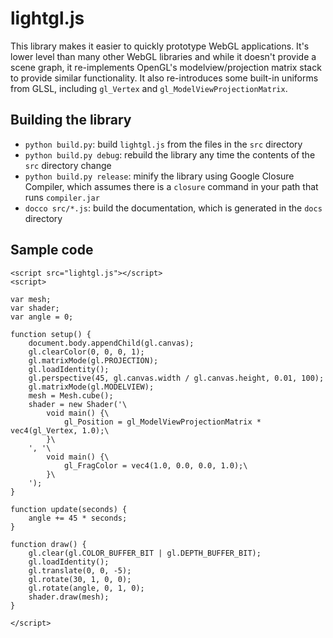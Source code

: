 # lightgl.js

This library makes it easier to quickly prototype WebGL applications. It's lower level than many other WebGL libraries and while it doesn't provide a scene graph, it re-implements OpenGL's modelview/projection matrix stack to provide similar functionality. It also re-introduces some built-in uniforms from GLSL, including `gl_Vertex` and `gl_ModelViewProjectionMatrix`.

## Building the library

* `python build.py`: build `lightgl.js` from the files in the `src` directory
* `python build.py debug`: rebuild the library any time the contents of the `src` directory change
* `python build.py release`: minify the library using Google Closure Compiler, which assumes there is a `closure` command in your path that runs `compiler.jar`
* `docco src/*.js`: build the documentation, which is generated in the `docs` directory

## Sample code

    <script src="lightgl.js"></script>
    <script>

    var mesh;
    var shader;
    var angle = 0;

    function setup() {
        document.body.appendChild(gl.canvas);
        gl.clearColor(0, 0, 0, 1);
        gl.matrixMode(gl.PROJECTION);
        gl.loadIdentity();
        gl.perspective(45, gl.canvas.width / gl.canvas.height, 0.01, 100);
        gl.matrixMode(gl.MODELVIEW);
        mesh = Mesh.cube();
        shader = new Shader('\
            void main() {\
                gl_Position = gl_ModelViewProjectionMatrix * vec4(gl_Vertex, 1.0);\
            }\
        ', '\
            void main() {\
                gl_FragColor = vec4(1.0, 0.0, 0.0, 1.0);\
            }\
        ');
    }

    function update(seconds) {
        angle += 45 * seconds;
    }

    function draw() {
        gl.clear(gl.COLOR_BUFFER_BIT | gl.DEPTH_BUFFER_BIT);
        gl.loadIdentity();
        gl.translate(0, 0, -5);
        gl.rotate(30, 1, 0, 0);
        gl.rotate(angle, 0, 1, 0);
        shader.draw(mesh);
    }

    </script>
